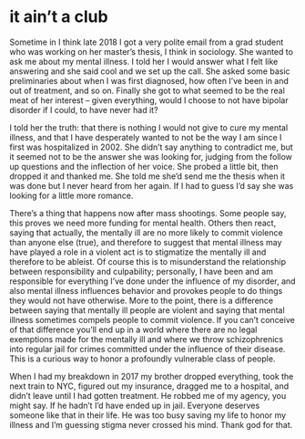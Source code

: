# it ain’t a club

Sometime in I think late 2018 I got a very polite email from a grad student who was working on her master’s thesis, I think in sociology. She wanted to ask me about my mental illness. I told her I would answer what I felt like answering and she said cool and we set up the call. She asked some basic preliminaries about when I was first diagnosed, how often I’ve been in and out of treatment, and so on. Finally she got to what seemed to be the real meat of her interest – given everything, would I choose to not have bipolar disorder if I could, to have never had it?

I told her the truth: that there is nothing I would not give to cure my mental illness, and that I have desperately wanted to not be the way I am since I first was hospitalized in 2002. She didn’t say anything to contradict me, but it seemed not to be the answer she was looking for, judging from the follow up questions and the inflection of her voice. She probed a little bit, then dropped it and thanked me. She told me she’d send me the thesis when it was done but I never heard from her again. If I had to guess I’d say she was looking for a little more romance.

There’s a thing that happens now after mass shootings. Some people say, this proves we need more funding for mental health. Others then react, saying that actually, the mentally ill are no more likely to commit violence than anyone else (true), and therefore to suggest that mental illness may have played a role in a violent act is to stigmatize the mentally ill and therefore to be ableist. Of course this is to misunderstand the relationship between responsibility and culpability; personally, I have been and am responsible for everything I’ve done under the influence of my disorder, and also mental illness influences behavior and provokes people to do things they would not have otherwise. More to the point, there is a difference between saying that mentally ill people are violent and saying that mental illness sometimes compels people to commit violence. If you can’t conceive of that difference you’ll end up in a world where there are no legal exemptions made for the mentally ill and where we throw schizophrenics into regular jail for crimes committed under the influence of their disease. This is a curious way to honor a profoundly vulnerable class of people.

When I had my breakdown in 2017 my brother dropped everything, took the next train to NYC, figured out my insurance, dragged me to a hospital, and didn’t leave until I had gotten treatment. He robbed me of my agency, you might say. If he hadn’t I’d have ended up in jail. Everyone deserves someone like that in their life. He was too busy saving my life to honor my illness and I’m guessing stigma never crossed his mind. Thank god for that.